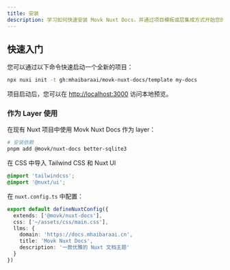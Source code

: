 ```yaml
---
title: 安装
description: 学习如何快速安装 Movk Nuxt Docs，并通过项目模板或层集成方式开始您的文档项目。
---
```


## 快速入门

您可以通过以下命令快速启动一个全新的项目：

```bash [Terminal]
npx nuxi init -t gh:mhaibaraai/movk-nuxt-docs/template my-docs
```

项目启动后，您可以在 <http://localhost:3000> 访问本地预览。

### 作为 Layer 使用

在现有 Nuxt 项目中使用 Movk Nuxt Docs 作为 layer：

```bash [Terminal]
# 安装依赖
pnpm add @movk/nuxt-docs better-sqlite3
```

在 CSS 中导入 Tailwind CSS 和 Nuxt UI

```css [app/assets/css/main.css]
@import 'tailwindcss';
@import '@nuxt/ui';
```

在 `nuxt.config.ts` 中配置：

```ts [nuxt.config.ts]
export default defineNuxtConfig({
  extends: ['@movk/nuxt-docs'],
  css: ['~/assets/css/main.css'],
  llms: {
    domain: 'https://docs.mhaibaraai.cn',
    title: 'Movk Nuxt Docs',
    description: '一款优雅的 Nuxt 文档主题'
  }
})
```

